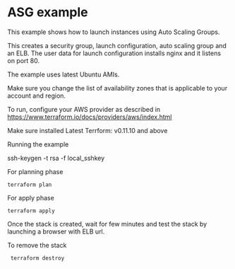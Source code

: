 # ASG example

This example shows how to launch instances using Auto Scaling Groups.

This creates a security group, launch configuration, auto scaling group and an ELB. The user data for launch configuration installs nginx and it listens on port 80.

The example uses latest Ubuntu AMIs.

Make sure you change the list of availability zones that is applicable to your account and region.

To run, configure your AWS provider as described in https://www.terraform.io/docs/providers/aws/index.html


Make sure installed Latest Terrform: v0.11.10 and above

Running the example

ssh-keygen -t rsa -f local_sshkey

For planning phase 

```
terraform plan
```

For apply phase

```
terraform apply

```
Once the stack is created, wait for few minutes and test the stack by launching a browser with ELB url.

To remove the stack

```
 terraform destroy
```
